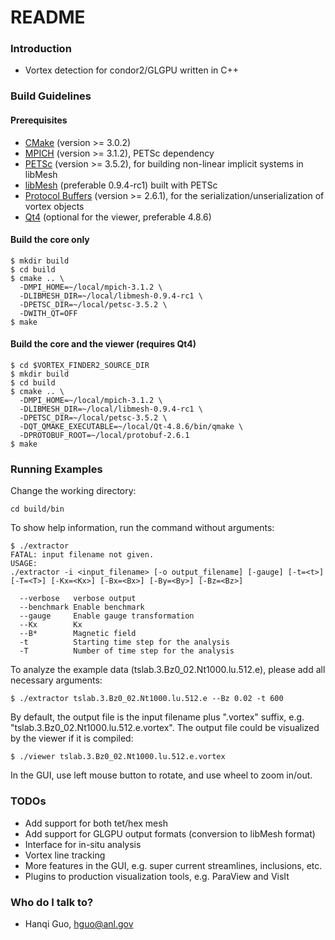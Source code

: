 # README #

### Introduction ###

* Vortex detection for condor2/GLGPU written in C++

### Build Guidelines ###

#### Prerequisites ####

* [CMake](http://www.cmake.org/) (version >= 3.0.2)
* [MPICH](http://www.mpich.org/) (version >= 3.1.2), PETSc dependency
* [PETSc](http://www.mcs.anl.gov/petsc/) (version >= 3.5.2), for building non-linear implicit systems in libMesh
* [libMesh](http://libmesh.github.io/) (preferable 0.9.4-rc1) built with PETSc
* [Protocol Buffers](https://github.com/google/protobuf/) (version >= 2.6.1), for the serialization/unserialization of vortex objects
* [Qt4](http://qt-project.org/) (optional for the viewer, preferable 4.8.6)

#### Build the core only ####

``` shell
$ mkdir build
$ cd build
$ cmake .. \
  -DMPI_HOME=~/local/mpich-3.1.2 \
  -DLIBMESH_DIR=~/local/libmesh-0.9.4-rc1 \
  -DPETSC_DIR=~/local/petsc-3.5.2 \
  -DWITH_QT=OFF
$ make
```

#### Build the core and the viewer (requires Qt4) ####

``` shell
$ cd $VORTEX_FINDER2_SOURCE_DIR
$ mkdir build
$ cd build
$ cmake .. \
  -DMPI_HOME=~/local/mpich-3.1.2 \
  -DLIBMESH_DIR=~/local/libmesh-0.9.4-rc1 \
  -DPETSC_DIR=~/local/petsc-3.5.2 \
  -DQT_QMAKE_EXECUTABLE=~/local/Qt-4.8.6/bin/qmake \
  -DPROTOBUF_ROOT=~/local/protobuf-2.6.1
$ make
```

### Running Examples ###

Change the working directory:

``` shell
cd build/bin
```

To show help information, run the command without arguments: 

``` shell
$ ./extractor
FATAL: input filename not given.
USAGE:
./extractor -i <input_filename> [-o output_filename] [-gauge] [-t=<t>] [-T=<T>] [-Kx=<Kx>] [-Bx=<Bx>] [-By=<By>] [-Bz=<Bz>]

  --verbose   verbose output
  --benchmark Enable benchmark
  --gauge     Enable gauge transformation
  --Kx        Kx
  --B*        Magnetic field
  -t          Starting time step for the analysis
  -T          Number of time step for the analysis
```

To analyze the example data (tslab.3.Bz0_02.Nt1000.lu.512.e), please add all necessary arguments: 

``` shell
$ ./extractor tslab.3.Bz0_02.Nt1000.lu.512.e --Bz 0.02 -t 600
```

By default, the output file is the input filename plus ".vortex" suffix, 
e.g. "tslab.3.Bz0_02.Nt1000.lu.512.e.vortex". The output file could be 
visualized by the viewer if it is compiled: 

``` shell
$ ./viewer tslab.3.Bz0_02.Nt1000.lu.512.e.vortex
```

In the GUI, use left mouse button to rotate, and use wheel to zoom in/out. 

### TODOs ###

* Add support for both tet/hex mesh
* Add support for GLGPU output formats (conversion to libMesh format)
* Interface for in-situ analysis
* Vortex line tracking
* More features in the GUI, e.g. super current streamlines, inclusions, etc. 
* Plugins to production visualization tools, e.g. ParaView and VisIt

### Who do I talk to? ###

* Hanqi Guo, hguo@anl.gov
